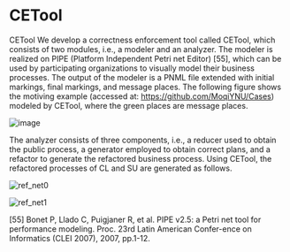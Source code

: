 # CETool
CETool
We develop a correctness enforcement tool called CETool, which consists of two modules, i.e., a modeler and an analyzer. The modeler is realized on PIPE (Platform Independent Petri net Editor) [55], which can be used by participating organizations to visually model their business processes. The output of the modeler is a PNML file extended with initial markings, final markings, and message places. The following figure shows the motiving example (accessed at: https://github.com/MoqiYNU/Cases) modeled by CETool, where the green places are message places.
 
![image](https://github.com/MoqiYNU/CETool/assets/49392929/59235af9-001c-472e-b7f2-8628d8abfe5a) 

The analyzer consists of three components, i.e., a reducer used to obtain the public process, a generator employed to obtain correct plans, and a refactor to generate the refactored business process. Using CETool, the refactored processes of CL and SU are generated as follows.

![ref_net0](https://github.com/MoqiYNU/CETool/assets/49392929/03d78ac8-b2af-47c2-8be1-28af3a2cd7ca)

![ref_net1](https://github.com/MoqiYNU/CETool/assets/49392929/3efda9ba-6d04-466d-a216-188de67aa4a5) 

[55]	Bonet P, Llado C, Puigjaner R, et al. PIPE v2.5: a Petri net tool for performance modeling. Proc. 23rd Latin American Confer-ence on Informatics (CLEI 2007), 2007, pp.1-12.
